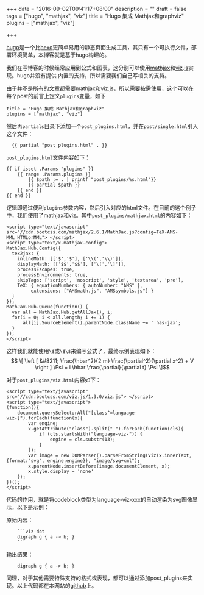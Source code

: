 +++
date = "2016-09-02T09:41:17+08:00"
description = ""
draft = false
tags = ["hugo", "mathjax", "viz"]
title = "Hugo 集成 Mathjax和graphviz"
plugins = ["mathjax", "viz"]

+++

[hugo](https://gohugo.io/)是一个比[hexo](https://hexo.io)更简单易用的静态页面生成工具，其只有一个可执行文件，部署环境简单，本博客就是基于hugo构建的。

我们在写博客的时候经常应用到公式和图表，这分别可以使用[mathjax](https://www.mathjax.org/)和[viz.js](https://github.com/mdaines/viz.js)实现。hugo并没有提供
内置的支持，所以需要我们自己写相关的支持。

由于并不是所有的文章都需要mathjax和viz.js，所以需要按需使用，这个可以在每个post的前言上定义`plugins`变量，如下
```
title = "Hugo 集成 Mathjax和graphviz"
plugins = ["mathjax", "viz"]
```
然后再`partials`目录下添加一个`post_plugins.html`，并在`post/single.html`引入这个文件：

```
  {{ partial "post_plugins.html" . }}
```

`post_plugins.html`文件内容如下：
```
{{ if isset .Params "plugins" }}
    {{ range .Params.plugins }}
        {{ $path := . | printf "post_plugins/%s.html"}}
        {{ partial $path }}
    {{ end }}
{{ end }}
```
逻辑即通过便利`plugins`参数内容，然后引入对应的html文件。在目前的这个例子中，我们使用了mathjax和viz。其中`post_plugins/mathjax.html`的内容如下：
```
<script type="text/javascript" src="//cdn.bootcss.com/mathjax/2.6.1/MathJax.js?config=TeX-AMS-MML_HTMLorMML"> </script>
<script type="text/x-mathjax-config">
MathJax.Hub.Config({
  tex2jax: {
    inlineMath: [['$','$'], ['\\(','\\)']],
    displayMath: [['$$','$$'], ['\[','\]']],
    processEscapes: true,
    processEnvironments: true,
    skipTags: ['script', 'noscript', 'style', 'textarea', 'pre'],
    TeX: { equationNumbers: { autoNumber: "AMS" },
         extensions: ["AMSmath.js", "AMSsymbols.js"] }
  }
});
MathJax.Hub.Queue(function() {
  var all = MathJax.Hub.getAllJax(), i;
  for(i = 0; i < all.length; i += 1) {
      all[i].SourceElement().parentNode.className += ' has-jax';
  }
});
</script>
```
这样我们就能使用`\$`或`\$\$`来编写公式了，最终示例表现如下：
$$ \[ \left [ &#8211; \frac{\hbar^2}{2 m} \frac{\partial^2}{\partial x^2} + V \right ] \Psi = i \hbar \frac{\partial}{\partial t} \Psi \]$$

对于`post_plugins/viz.html`内容如下：
```
<script type="text/javascript" src="//cdn.bootcss.com/viz.js/1.3.0/viz.js"> </script>
<script type="text/javascript">
(function(){
    document.querySelectorAll("[class^=language-viz-]").forEach(function(x){
        var engine;
        x.getAttribute("class").split(" ").forEach(function(cls){
            if (cls.startsWith("language-viz-")) {
                engine = cls.substr(13);
            }
        });
        var image = new DOMParser().parseFromString(Viz(x.innerText, {format:"svg", engine:engine}), "image/svg+xml");
        x.parentNode.insertBefore(image.documentElement, x);
        x.style.display = 'none'
    });
})();
</script>
```
代码的作用，就是将codeblock类型为language-viz-xxx的自动渲染为svg图像显示，以下是示例：


原始内容：

```
    ```viz-dot
    digraph g { a -> b; }
    ```

```

输出结果：

```viz-dot
    digraph g { a -> b; }
```

同理，对于其他需要特殊支持的格式或表现，都可以通过添加post_plugins来实现。以上代码都在本网站的[github](https://github.com/usbuild/site.git)上。
